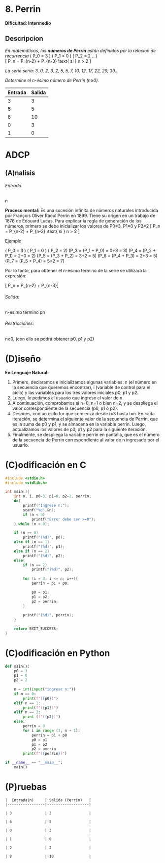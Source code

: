# 8. Perrin

#### Dificultad: Intermedio

## Descripcion
*En matemáticas, los **números de Perrin** están definidos por la relación de recurrencia*
  \( P_0 = 3 \) 
  \( P_1 = 0 \) 
  \( P_2 = 2 ...\)          
  \[ P_n = P_{n-2} + P_{n-3} \text{ si } n > 2 \]

*La serie sería:  3, 0, 2, 3, 2, 5, 5, 7, 10, 12, 17, 22, 29, 39...*

*Determine el n-ésimo número de Perrín (n≥0).*

| Entrada | Salida |
|---------|--------|
| 3       | 3      |
| 6       | 5      |
| 8       | 10     |
| 0       | 3      |
| 1       | 0      |

# ADCP

## (A)nalisis

###### Entrada: 
n 

**Proceso mental:**
Es una sucesión infinita de números naturales introducida por François Oliver Raoul Perrin en 1899. Tiene su origen en un trabajo de 1876 de Édouard Lucas. Para explicar la regla de generación de los números, primero se debe inicializar los valores de P0=3, P1=0 y P2=2
 \[ P_n = P_{n-2} + P_{n-3} \text{ si } n > 2 \]

Ejemplo

 \( P_0 = 3 \) \( P_1 = 0 \) \( P_2 = 2\) 
\(P_3 = (P_1 + P_0) = 0+3 = 3\)
\(P_4 = (P_2 + P_1) = 2+0 = 2\)
\(P_5 = (P_3 + P_2) = 3+2 = 5\)
\(P_6 = (P_4 + P_3) = 2+3 = 5\)
\(P_7 = (P_5 + P_4) = 5+2 = 7\)

Por lo tanto, para obtener el n-ésimo término de la serie se utilizará la expresión:  

 \[ P_n = P_{n-2} + P_{n-3}\]


###### Salida: 
n-ésimo término pn

###### Restricciones: 
n≥0, (con ello se podrá obtener p0, p1 y p2)

# (D)iseño

**En Lenguaje Natural:** 
1.	Primero, declaramos e inicializamos algunas variables: n (el número en la secuencia que queremos encontrar), i (variable de control para el ciclo) y las variables para los tres valores iniciales p0, p1 y p2.
2.	Luego, le pedimos al usuario que ingrese el valor de n.
3.	A continuación, comprobamos si n=0, n=1 o bien n=2, y se despliega el valor correspondiente de la secuencia (p0, p1 ó p2).
4.	Después, con un ciclo for que comienza desde i=3 hasta i=n. En cada iteración, se determina el siguiente valor de la secuencia de Perrin, que es la suma de p0 y p1, y se almacena en la variable perrin. Luego, actualizamos los valores de p0, p1 y p2 para la siguiente iteración.
5.	Finalmente, se despliega la variable perrin en pantalla, que es el número de la secuencia de Perrin correspondiente al valor de n ingresado por el usuario.



# (C)odificación en C
```c
#include <stdio.h>
#include <stdlib.h>

int main(){
    int n, i, p0=3, p1=0, p2=2, perrin;
    do{
        printf("Ingrese n:");
        scanf("%d",&n);
        if (n < 0)
            printf("Error debe ser >=0"); 
    } while (n < 0);

    if (n == 0)
        printf("(%d)", p0);
    else if (n == 1)
        printf("(%d)", p1);
    else if (n == 2)
        printf("(%d)", p2);
    else{
        if (n == 2)
            printf("(%d)", p2);
        
        for (i = 3; i <= n; i++){
            perrin = p1 + p0;

            p0 = p1;
            p1 = p2;
            p2 = perrin;
        }
        
        printf("(%d)", perrin);  
    }

    return EXIT_SUCCESS;
}
```
# (C)odificación en Python
```py
def main():
    p0 = 3
    p1 = 0
    p2 = 2
    
    n = int(input("ingrese n:"))
    if n == 0:
        print(f"({p0})")
    elif n == 1:
        print(f"({p1})")
    elif n == 2:
        print (f"({p2})")
    else:
        perrin = 0
        for i in range (3, n + 1):
            perrin = p1 + p0
            p0 = p1
            p1 = p2
            p2 = perrin
        print(f"({perrin})")

if __name__ == "__main__":
    main()
```
# (P)ruebas

    |  Entrada(n)     | Salida (Perrin)   |
    |-----------------|-------------------|
    
    | 3               | 3                 |
    
    | 6               | 5                 |
    
    | 0               | 3                 |
    
    | 1               | 0                 |
    
    | 2               | 2                 |
    
    | 8               | 10                |
